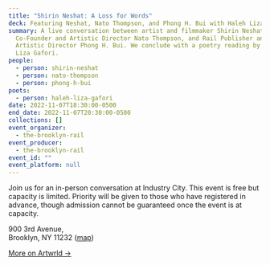 ```yaml
---
title: "Shirin Neshat: A Loss for Words"
deck: Featuring Neshat, Nato Thompson, and Phong H. Bui with Haleh Liza Gafori
summary: A live conversation between artist and filmmaker Shirin Neshat, Artwrld
  Co-Founder and Artistic Director Nato Thompson, and Rail Publisher and
  Artistic Director Phong H. Bui. We conclude with a poetry reading by Haleh
  Liza Gafori.
people:
  - person: shirin-neshat
  - person: nato-thompson
  - person: phong-h-bui
poets:
  - person: haleh-liza-gafori
date: 2022-11-07T18:30:00-0500
end_date: 2022-11-07T20:30:00-0500
collections: []
event_organizer:
  - the-brooklyn-rail
event_producer:
  - the-brooklyn-rail
event_id: ""
event_platform: null
---
```

J﻿oin us for an in-person conversation at Industry City. This event is free but capacity is limited. Priority will be given to those who have registered in advance, though admission cannot be guaranteed once the event is at capacity. 

900 3rd Avenue,\
Brooklyn, NY 11232
([map](https://goo.gl/maps/eQR5FBQjUjdDeAWK9))

[M﻿ore on Artwrld →](https://www.artwrld.com/)